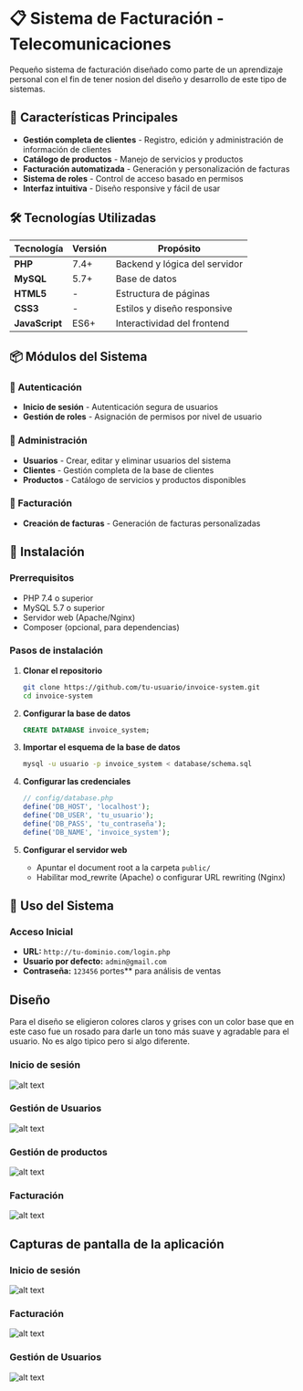 # 📋 Sistema de Facturación - Telecomunicaciones

Pequeño sistema de facturación diseñado como parte de un aprendizaje personal con el fin de tener nosion del diseño y desarrollo de este tipo de sistemas.  

## 🎯 Características Principales

- **Gestión completa de clientes** - Registro, edición y administración de información de clientes
- **Catálogo de productos** - Manejo de servicios y productos
- **Facturación automatizada** - Generación y personalización de facturas
- **Sistema de roles** - Control de acceso basado en permisos
- **Interfaz intuitiva** - Diseño responsive y fácil de usar


## 🛠️ Tecnologías Utilizadas

| Tecnología | Versión | Propósito |
|------------|---------|-----------|
| **PHP** | 7.4+ | Backend y lógica del servidor |
| **MySQL** | 5.7+ | Base de datos |
| **HTML5** | - | Estructura de páginas |
| **CSS3** | - | Estilos y diseño responsive |
| **JavaScript** | ES6+ | Interactividad del frontend |

## 📦 Módulos del Sistema

### 🔐 Autenticación
- **Inicio de sesión** - Autenticación segura de usuarios
- **Gestión de roles** - Asignación de permisos por nivel de usuario

### 💼 Administración
- **Usuarios** - Crear, editar y eliminar usuarios del sistema
- **Clientes** - Gestión completa de la base de clientes
- **Productos** - Catálogo de servicios y productos disponibles

### 📄 Facturación
- **Creación de facturas** - Generación de facturas personalizadas

## 🚀 Instalación

### Prerrequisitos
- PHP 7.4 o superior
- MySQL 5.7 o superior
- Servidor web (Apache/Nginx)
- Composer (opcional, para dependencias)

### Pasos de instalación

1. **Clonar el repositorio**
   ```bash
   git clone https://github.com/tu-usuario/invoice-system.git
   cd invoice-system
   ```

2. **Configurar la base de datos**
   ```sql
   CREATE DATABASE invoice_system;
   ```

3. **Importar el esquema de la base de datos**
   ```bash
   mysql -u usuario -p invoice_system < database/schema.sql
   ```

4. **Configurar las credenciales**
   ```php
   // config/database.php
   define('DB_HOST', 'localhost');
   define('DB_USER', 'tu_usuario');
   define('DB_PASS', 'tu_contraseña');
   define('DB_NAME', 'invoice_system');
   ```

5. **Configurar el servidor web**
   - Apuntar el document root a la carpeta `public/`
   - Habilitar mod_rewrite (Apache) o configurar URL rewriting (Nginx)


## 🔧 Uso del Sistema

### Acceso Inicial
- **URL:** `http://tu-dominio.com/login.php`
- **Usuario por defecto:** `admin@gmail.com`
- **Contraseña:** `123456`
portes** para análisis de ventas

## Diseño
Para el diseño se eligieron colores claros y grises con un color base que en este caso fue un rosado para darle un tono más suave y agradable para el usuario. No es algo tipico pero si algo diferente.

### Inicio de sesión
![alt text](image.png)

### Gestión de Usuarios
![alt text](image-2.png)

### Gestión de productos
![alt text](image-4.png)

### Facturación
![alt text](image-5.png)


## Capturas de pantalla de la aplicación

### Inicio de sesión
![alt text](image-7.png)

### Facturación
![alt text](image-6.png)

### Gestión de Usuarios
![alt text](image-8.png)